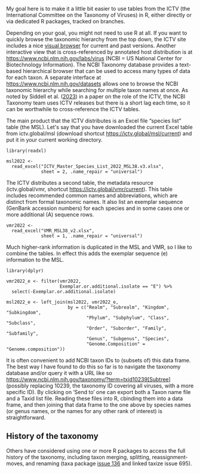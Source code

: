 
My goal here
is to make it a little bit easier
to use tables
from the ICTV
(the International Committee on the Taxonomy of Viruses)
in R,
either directly
or via dedicated R packages,
tracked on branches.

Depending on your goal,
you might not need to use R at all.
If you want to quickly browse the taxonomic hierarchy
from the top down,
the ICTV site
includes a nice [visual browser](https://ictv.global/taxonomy/visual-browser)
for current and past versions.
Another interactive view
that is cross-referenced by annotated host distribution
is at https://www.ncbi.nlm.nih.gov/labs/virus
(NCBI = US National Center for Biotechnology Information).
The NCBI Taxonomy database
provides a text-based hierarchical browser
that can be used to access many types of data
for each taxon.
A separate interface
at https://www.ncbi.nlm.nih.gov/datasets
allows one to browse the NCBI taxonomic hierarchy
while searching for multiple taxon names
at once.
As noted by Siddell et al. ([2023](https://doi.org/10.1099/jgv.0.001840))
in a paper on the role of the ICTV,
the NCBI Taxonomy team
uses ICTV releases
but there is a short lag each time,
so it can be worthwhile to cross-reference the ICTV tables.

The main product that the ICTV distributes
is an Excel file “species list” table
(the MSL).
Let's say that you have downloaded
the current Excel table
from ictv.global/msl
(download shortcut https://ictv.global/msl/current)
and put it in your current working directory.
```{r, warning=FALSE}
library(readxl)

msl2022 <-
  read_excel("ICTV_Master_Species_List_2022_MSL38.v3.xlsx",
             sheet = 2, .name_repair = "universal")
```

The ICTV distributes a second table,
the metadata resource
(ictv.global/vmr, 
 shortcut https://ictv.global/vmr/current).
This table includes
recommended common names
and abbreviations,
which are distinct from formal taxonomic names.
It also list an exemplar sequence
(GenBank accession numbers)
for each species
and in some cases one or more additional (A) sequence rows.
```{r, warning=FALSE}
vmr2022 <-
  read_excel("VMR_MSL38_v2.xlsx",
             sheet = 1, .name_repair = "universal")
```

Much higher-rank information
is duplicated
in the MSL and VMR,
so I like to combine the tables.
In effect
this adds the exemplar sequence (e) information to the MSL.
```{r}
library(dplyr)

vmr2022_e <- filter(vmr2022,
                    Exemplar.or.additional.isolate == "E") %>%
  select(-Exemplar.or.additional.isolate)

msl2022_e <- left_join(msl2022, vmr2022_e,
                       by = c("Realm", "Subrealm", "Kingdom", "Subkingdom",
                              "Phylum", "Subphylum", "Class", "Subclass",
                              "Order", "Suborder", "Family", "Subfamily",
                              "Genus", "Subgenus", "Species",
                              "Genome.Composition" = "Genome.composition"))
```

It is often convenient
to add NCBI taxon IDs to (subsets of) this data frame.
The best way I have found to do this so far
is to navigate the taxonomy database
and/or query it with a URL like so
https://www.ncbi.nlm.nih.gov/taxonomy/?term=txid10239[Subtree]
(possibly replacing 10239,
 the taxonomy ID covering all viruses,
 with a more specific ID).
By clicking on ‘Send to’
one can export both a Taxon name file
and a Taxid list file.
Reading these files into R,
cbinding them into a data frame,
and then joining that data frame
to the one above
by species names
(or genus names,
 or the names for any other rank of interest)
is straightforward.

## History of the taxonomy
Others have considered using one or more R packages
to access the full history of the taxonomy,
including taxon merging, splitting, reassignment-moves, and renaming
(taxa package [issue 136](https://github.com/ropensci/taxa/issues/136)
 and linked taxize issue 695).
 